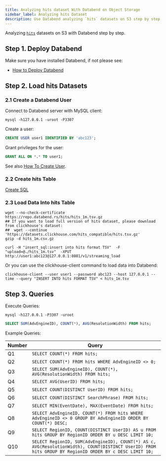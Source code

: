 ```yaml
---
title: Analyzing hits dataset With Databend on Object Storage
sidebar_label: Analyzing hits Dataset
description: Use Databend analyzing `hits` datasets on S3 step by step.
---
```


Analyzing [`hits`](https://clickhouse.com/docs/en/getting-started/example-datasets/metrica) datasets on S3 with Databend step by step.

## Step 1. Deploy Databend

Make sure you have installed Databend, if not please see:

* [How to Deploy Databend](../01-guides/index.md#deployment)

## Step 2. Load hits Datasets

### 2.1 Create a Databend User

Connect to Databend server with MySQL client:
```shell
mysql -h127.0.0.1 -uroot -P3307 
```

Create a user:
```sql
CREATE USER user1 IDENTIFIED BY 'abc123';
```

Grant privileges for the user:
```sql
GRANT ALL ON *.* TO user1;
```

See also [How To Create User](../30-reference/30-sql/00-ddl/30-user/01-user-create-user.md).

### 2.2 Create hits Table
 
[Create SQL](https://github.com/datafuselabs/databend/blob/main/tests/suites/1_stateful/ddl/hits.sql)

### 2.3 Load Data Into hits Table

```shell title='hits_1m.tsv.gz'
wget --no-check-certificate https://repo.databend.rs/hits/hits_1m.tsv.gz
## If you want to load full version of hits dataset, please download from clickhouse's dataset:
##  wget --continue 'https://datasets.clickhouse.com/hits_compatible/hits.tsv.gz'
gzip -d hits_1m.csv.gz
```

```shell title='Load CSV files into Databend'
curl -H "insert_sql:insert into hits format TSV"  -F  "upload=@./hits_1m.tsv"  -XPUT http://user1:abc123@127.0.0.1:8081/v1/streaming_load
```

Or you can use the clickhouse-client command to load data into Databend:

```shell title='Load CSV files into Databend'
clickhouse-client --user user1 --password abc123 --host 127.0.0.1 --time --query "INSERT INTO hits FORMAT TSV" < hits_1m.tsv
```


## Step 3. Queries

Execute Queries:

```shell
mysql -h127.0.0.1 -P3307 -uroot
```
```sql
SELECT SUM(AdvEngineID), COUNT(*), AVG(ResolutionWidth) FROM hits;
```

Example Queries:

| Number      | Query |
| ----------- | ----------- |
| Q1 | `SELECT COUNT(*) FROM hits;` |
| Q2 | `SELECT COUNT(*) FROM hits WHERE AdvEngineID <> 0;` |
| Q3 | `SELECT SUM(AdvEngineID), COUNT(*), AVG(ResolutionWidth) FROM hits;` |
| Q4 | `SELECT AVG(UserID) FROM hits;` |
| Q5 | `SELECT COUNT(DISTINCT UserID) FROM hits;` |
| Q6 | `SELECT COUNT(DISTINCT SearchPhrase) FROM hits;` |
| Q7 | `SELECT MIN(EventDate), MAX(EventDate) FROM hits;` |
| Q8 | `SELECT AdvEngineID, COUNT(*) FROM hits WHERE AdvEngineID <> 0 GROUP BY AdvEngineID ORDER BY COUNT(*) DESC;` |
| Q9 | `SELECT RegionID, COUNT(DISTINCT UserID) AS u FROM hits GROUP BY RegionID ORDER BY u DESC LIMIT 10;` |
| Q10 | `SELECT RegionID, SUM(AdvEngineID), COUNT(*) AS c, AVG(ResolutionWidth), COUNT(DISTINCT UserID) FROM hits GROUP BY RegionID ORDER BY c DESC LIMIT 10;` |
